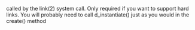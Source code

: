 called by the link(2) system call.  Only required if you want to 	support hard links.  You will probably need to call d_instantiate() just as you would in the create() method